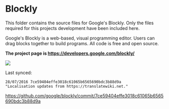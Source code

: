 # Blockly

This folder contains the source files for Google's Blockly. Only the files required for this projects development have been included here.

Google's Blockly is a web-based, visual programming editor.  Users can drag
blocks together to build programs.  All code is free and open source.

**The project page is https://developers.google.com/blockly/**

![](https://developers.google.com/blockly/images/sample.png)

Last synced:

```none
28/07/2016 7ce59404effe3018c61065b6565690bdc3b88d9a
"Localisation updates from https://translatewiki.net."
```

https://github.com/google/blockly/commit/7ce59404effe3018c61065b6565690bdc3b88d9a
